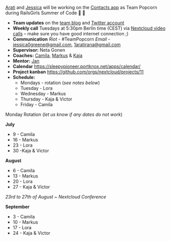 [Arati](https://github.com/suntala) and [Jessica](https://github.com/sleepypioneer) will be working on the [Contacts app](https://github.com/nextcloud/contacts) as Team Popcorn during RailsGirls Summer of Code :tada: :popcorn:

- **Team updates** on the [team blog](https://teams.railsgirlssummerofcode.org/teams/801) and [Twitter account](https://twitter.com/TeamPopcornBer)
- **Weekly call** Tuesdays at 5:30pm Berlin time (CEST) via [Nextcloud video calls](https://cloud.nextcloud.com/call/nrkt) – make sure you have good internet connection ;)
- **Communication** *Riot* - #TeamPopcorn *Email* - jessica0greene@gmail.com, 1aratirana@gmail.com 
- **Supervisor:** Neta Gonen
- **Coaches:** [Camila](https://github.com/camilasan), [Markus](https://github.com/axlwaii) & [Kaja](https://github.com/kajatiger)
- **Mentor:** [Jan](https://github.com/jancborchardt)
- **Calendar** https://sleepypioneer.portknox.net/apps/calendar/
- **Project kanban** https://github.com/orgs/nextcloud/projects/11
- **Schedule:** 
  * Mondays - rotation (*see notes below*)
  * Tuesday - Lora 
  * Wednesday - Markus
  * Thursday - Kaja & Victor 
  * Friday - Camila

Monday Rotation (*let us know if any dates do not work*)

**July**
  * 9 - Camila
  * 16 - Markus
  * 23 - Lora
  * 30 -Kaja & Victor

**August**
  * 6 - Camila
  * 13 - Markus
  * 20 - Lora
  * 27 - Kaja & Victor

*23rd to 27th of August ~ Nextcloud Conference*

**September**
  * 3 - Camila
  * 10 - Markus
  * 17 - Lora
  * 24 - Kaja & Victor
